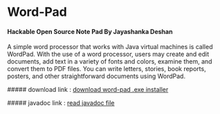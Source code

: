 # Word-Pad

#### Hackable Open Source Note Pad By Jayashanka Deshan

A simple word processor that works with Java virtual machines is called WordPad. With the use of a word processor, users may create and edit documents, add text in a variety of fonts and colors, examine them, and convert them to PDF files. You can write letters, stories, book reports, posters, and other straightforward documents using WordPad.

##### download link : [download word-pad .exe installer](https://github.com/Deshan555/Word_Pad-Java/releases/download/v0.1.0-alpha/Word.Pad.exe)

##### javadoc link : [read javadoc file](https://deshan555.github.io/Word_Pad-Java/)
